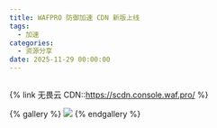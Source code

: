 ```yaml
---
title: WAFPRO 防御加速 CDN 新版上线
tags:
  - 加速
categories:
  - 资源分享
date: 2025-11-29 00:00:00
---
```


> 

<!-- more -->

## 

{% link 无畏云 CDN::https://scdn.console.waf.pro/ %}

{% gallery %}
![](https://cdn.dusays.com/2024/11/773-1.jpg)
{% endgallery %}